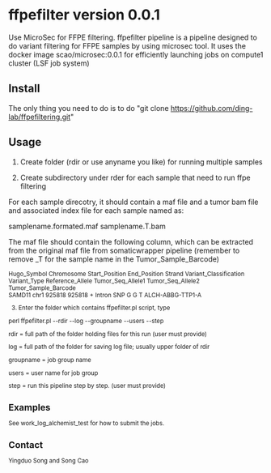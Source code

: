 # ffpefilter version 0.0.1 #
Use MicroSec for FFPE filtering. ffpefilter pipeline is a pipeline designed to do variant filtering for FFPE samples by using microsec tool. It uses the docker image scao/microsec:0.0.1 for efficiently launching jobs on compute1 cluster (LSF job system)


## Install ##

The only thing you need to do is to do "git clone https://github.com/ding-lab/ffpefiltering.git" 

## Usage ##

1. Create folder (rdir or use anyname you like) for running multiple samples 

2. Create subdirectory under rder for each sample that need to run ffpe filtering

For each sample direcotry, it should contain a maf file and a tumor bam file and associated index file for each sample named as:

samplename.formated.maf
samplename.T.bam

The maf file should contain the following column, which can be extracted from the original maf file from somaticwrapper pipeline (remember to remove _T for the sample name in the Tumor_Sample_Barcode)

<sub> 
Hugo_Symbol     Chromosome      Start_Position  End_Position    Strand  Variant_Classification  Variant_Type    Reference_Allele        Tumor_Seq_Allele1       Tumor_Seq_Allele2       Tumor_Sample_Barcode
</sub>

<br />
<sub>
SAMD11  chr1    925818  925818  +       Intron  SNP     G       G       T       ALCH-ABBG-TTP1-A

3. Enter the folder which contains ffpefilter.pl script, type
 
perl ffpefilter.pl  --rdir --log --groupname --users --step 

rdir = full path of the folder holding files for this run (user must provide)

log = full path of the folder for saving log file; usually upper folder of rdir

groupname = job group name

users = user name for job group

step = run this pipeline step by step. (user must provide)

## Examples ##

See work_log_alchemist_test for how to submit the jobs.

## Contact ##

Yingduo Song and Song Cao
